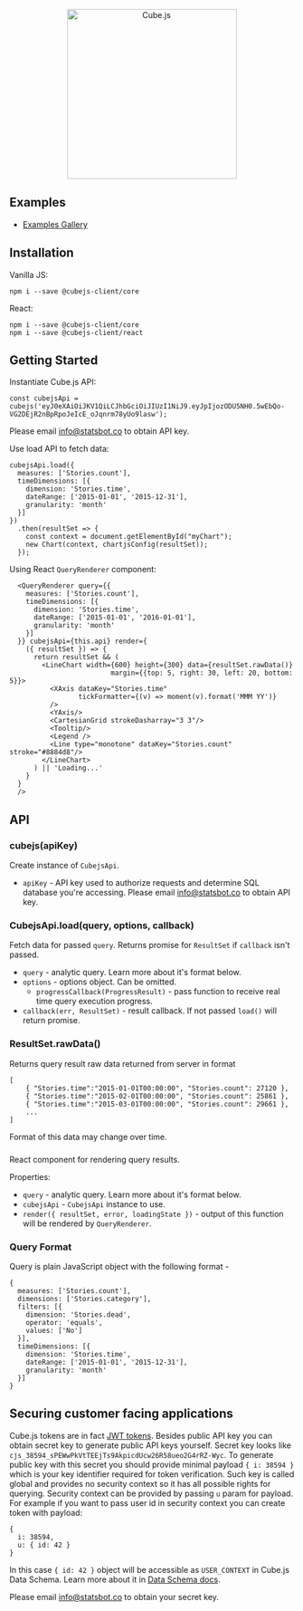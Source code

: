 
<p align="center"><a href="https://www.statsbot.co"><img src="https://i.imgur.com/zYHXm4o.png" alt="Cube.js" width="300px"></a></p>

## Examples

- [Examples Gallery](https://statsbotco.github.io/cubejs-client/)

## Installation

Vanilla JS:

```
npm i --save @cubejs-client/core
```

React:

```
npm i --save @cubejs-client/core
npm i --save @cubejs-client/react
```

## Getting Started

Instantiate Cube.js API:

```
const cubejsApi = cubejs('eyJ0eXAiOiJKV1QiLCJhbGciOiJIUzI1NiJ9.eyJpIjozODU5NH0.5wEbQo-VG2DEjR2nBpRpoJeIcE_oJqnrm78yUo9lasw');
```

Please email info@statsbot.co to obtain API key.

Use load API to fetch data:

```
cubejsApi.load({
  measures: ['Stories.count'],
  timeDimensions: [{
    dimension: 'Stories.time',
    dateRange: ['2015-01-01', '2015-12-31'],
    granularity: 'month'
  }]
})
  .then(resultSet => {
    const context = document.getElementById("myChart");
    new Chart(context, chartjsConfig(resultSet));
  });
```

Using React `QueryRenderer` component:

```
  <QueryRenderer query={{
    measures: ['Stories.count'],
    timeDimensions: [{
      dimension: 'Stories.time',
      dateRange: ['2015-01-01', '2016-01-01'],
      granularity: 'month'
    }]
  }} cubejsApi={this.api} render={
    ({ resultSet }) => {
      return resultSet && (
        <LineChart width={600} height={300} data={resultSet.rawData()}
                         margin={{top: 5, right: 30, left: 20, bottom: 5}}>
          <XAxis dataKey="Stories.time"
                 tickFormatter={(v) => moment(v).format('MMM YY')}
          />
          <YAxis/>
          <CartesianGrid strokeDasharray="3 3"/>
          <Tooltip/>
          <Legend />
          <Line type="monotone" dataKey="Stories.count" stroke="#8884d8"/>
        </LineChart>
      ) || 'Loading...'
    }
  }
  />
```


## API

### cubejs(apiKey)

Create instance of `CubejsApi`.

- `apiKey` - API key used to authorize requests and determine SQL database you're accessing. Please email info@statsbot.co to obtain API key.

### CubejsApi.load(query, options, callback)

Fetch data for passed `query`. Returns promise for `ResultSet` if `callback` isn't passed.

* `query` - analytic query. Learn more about it's format below.
* `options` - options object. Can be omitted.
    * `progressCallback(ProgressResult)` - pass function to receive real time query execution progress.
* `callback(err, ResultSet)` - result callback. If not passed `load()` will return promise.

### ResultSet.rawData()

Returns query result raw data returned from server in format

```
[
    { "Stories.time":"2015-01-01T00:00:00", "Stories.count": 27120 },
    { "Stories.time":"2015-02-01T00:00:00", "Stories.count": 25861 },
    { "Stories.time":"2015-03-01T00:00:00", "Stories.count": 29661 },
    ...
]
```

Format of this data may change over time.

### <QueryRenderer />

React component for rendering query results.

Properties:

- `query` - analytic query. Learn more about it's format below.
- `cubejsApi` - `CubejsApi` instance to use.
- `render({ resultSet, error, loadingState })` - output of this function will be rendered by `QueryRenderer`.

### Query Format

Query is plain JavaScript object with the following format -

```
{
  measures: ['Stories.count'],
  dimensions: ['Stories.category'],
  filters: [{
    dimension: 'Stories.dead',
    operator: 'equals',
    values: ['No']
  }],
  timeDimensions: [{
    dimension: 'Stories.time',
    dateRange: ['2015-01-01', '2015-12-31'],
    granularity: 'month'
  }]
}
```

## Securing customer facing applications

Cube.js tokens are in fact [JWT tokens](https://jwt.io/).
Besides public API key you can obtain secret key to generate public API keys yourself.
Secret key looks like `cjs_38594_sPEWwPkVtTEEjTs9AkpicdUcw26R58ueo2G4rRZ-Wyc`.
To generate public key with this secret you should provide minimal payload `{ i: 38594 }` which is your key identifier required for token verification.
Such key is called global and provides no security context so it has all possible rights for querying.
Security context can be provided by passing `u` param for payload.
For example if you want to pass user id in security context you can create token with payload:
```
{
  i: 38594,
  u: { id: 42 }
}
```

In this case `{ id: 42 }` object will be accessible as `USER_CONTEXT` in Cube.js Data Schema.
Learn more about it in [Data Schema docs](https://statsbot.co/docs/cube#context-variables-user-context).

Please email info@statsbot.co to obtain your secret key.